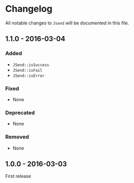 # Changelog

All notable changes to `Jsend` will be documented in this file.

## 1.1.0 - 2016-03-04

### Added

- `JSend::isSuccess`
- `JSend::isFail`
- `JSend::isError`

### Fixed

- None

### Deprecated

- None

### Removed

- None

## 1.0.0 - 2016-03-03

First release